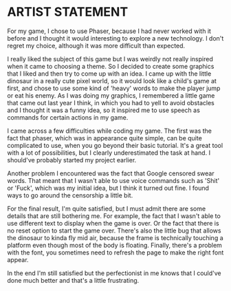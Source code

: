 # ARTIST STATEMENT

For my game, I chose to use Phaser, because I had never worked with it before
and I thought it would interesting to explore a new technology. I don't regret my
choice, although it was more difficult than expected.

I really liked the subject of this game but I was weirdly not really inspired
when it came to choosing a theme. So I decided to create some graphics that I
liked and then try to come up with an idea. I came up with the little dinosaur
in a really cute pixel world, so it would look like a child's game at first, and
chose to use some kind of 'heavy' words to make the player jump or eat his enemy.
As I was doing my graphics, I remembered a little game that came out last year I
think, in which you had to yell to avoid obstacles and I thought it was a funny
idea, so it inspired me to use speech as commands for certain actions in my game.

I came across a few difficulties while coding my game. The first was the fact that
phaser, which was in appearance quite simple, can be quite complicated to use, when
you go beyond their basic tutorial. It's a great tool with a lot of possibilities,
but I clearly underestimated the task at hand. I should've probably started my
project earlier.

Another problem I encountered was the fact that Google censored swear words. That
meant that I wasn't able to use voice commands such as 'Shit' or 'Fuck', which was
my initial idea, but I think it turned out fine. I found ways to go around the
censorship a little bit.

For the final result, I'm quite satisfied, but I must admit there are some details
that are still bothering me. For example, the fact that I wasn't able to use
different text to display when the game is over. Or the fact that there is no reset
option to start the game over. There's also the little bug that allows the dinosaur
to kinda fly mid air, because the frame is technically touching a platform even though
most of the body is floating. Finally, there's a problem with the font, you sometimes
need to refresh the page to make the right font appear.

In the end I'm still satisfied but the perfectionist in me knows that I could've
done much better and that's a little frustrating. 
